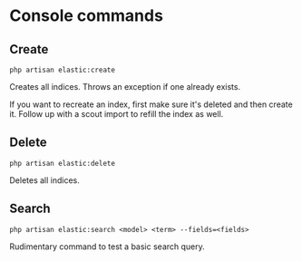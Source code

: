 # Console commands

## Create
```
php artisan elastic:create
```
Creates all indices.
Throws an exception if one already exists.

If you want to recreate an index, first make sure it's deleted and then create it.
Follow up with a scout import to refill the index as well.

## Delete
```
php artisan elastic:delete
```
Deletes all indices.

## Search
```
php artisan elastic:search <model> <term> --fields=<fields>
```
Rudimentary command to test a basic search query.
